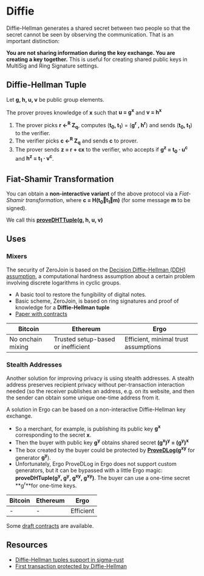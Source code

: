 # Diffie

Diffie-Hellman generates a shared secret between two people so that the secret cannot be seen by observing the communication. That is an important distinction: 

**You are not sharing information during the key exchange. You are creating a key together.** This is useful for creating shared public keys in MultiSig and Ring Signature settings.


## Diffie-Hellman Tuple

Let **g, h, u, v** be public group elements. 

The prover proves knowledge of **x** such that **u = g<sup>x</sup>** and **v = h<sup>x</sup>**

1. The prover picks **r ←<sup>R</sup> Z<sub>q</sub>**, computes (**t<sub>0</sub>, t<sub>1</sub>**) = (**g<sup>r</sup> , h<sup>r</sup>**) and sends (**t<sub>0</sub>, t<sub>1</sub>**) to the verifier.
2. The verifier picks **c ←<sup>R</sup>  Z<sub>q</sub>** and sends **c** to prover.
3. The prover sends **z = r + cx** to the verifier, who accepts if **g<sup>z</sup> = t<sub>0</sub> · u<sup>c</sup>** and **h<sup>z</sup> = t<sub>1</sub> · v<sup>c</sup>**.

## Fiat-Shamir Transformation

You can obtain a **non-interactive variant** of the above protocol via a *Fiat-Shamir transformation*, where **c = H(t<sub>0</sub>‖t<sub>1</sub>‖m)** (for some message **m** to be signed).

We call this **[proveDHTTuple](../../global-functions/#provedhtuple)(g, h, u, v)**

## Uses
### Mixers


The security of ZeroJoin is based on the [Decision Diffie-Hellman (DDH) assumption](https://en.wikipedia.org/wiki/Decisional_Diffie%E2%80%93Hellman_assumption), a computational hardness assumption about a certain problem involving discrete logarithms in cyclic groups.

- A basic tool to restore the fungibility of digital notes.
- Basic scheme, ZeroJoin, is based on ring signatures and proof of knowledge for a **Diffie-Hellman tuple** 
- [Paper with contracts](https://eprint.iacr.org/2020/560)

| Bitcoin           | Ethereum                           | Ergo                                 |
|-------------------|------------------------------------|--------------------------------------|
| No onchain mixing | Trusted setup-based or inefficient | Efficient, minimal trust assumptions |



### Stealth Addresses

Another solution for improving privacy is using stealth addresses. A stealth address preserves recipient privacy without per-transaction interaction needed (so the receiver publishes an address, e.g. on its website, and then the sender can obtain some unique one-time address from it.

A solution in Ergo can be based on a non-interactive Diffie-Hellman key exchange. 

- So a merchant, for example, is publishing its public key **g<sup>x</sup>** corresponding to the secret **x**. 
- Then the buyer with public key **g<sup>y</sup>** obtains shared secret **(g<sup>x</sup>)<sup>y</sup> = (g<sup>y</sup>)<sup>x</sup>**
- The box created by the buyer could be protected by **[ProveDLog](../../global-functions/#provedlog)(g<sup>xy</sup>** for generator **g<sup>y</sup>**).
- Unfortunately, Ergo ProveDLog in Ergo does not support custom generators, but it can be bypassed with a little Ergo magic: **proveDHTuple(g<sup>y</sup>, g<sup>y</sup>, g<sup>xy</sup>, g<sup>xy</sup>)**. 
The buyer can use a one-time secret **g<sup>r</sup>**for one-time keys.



| Bitcoin           | Ethereum                           | Ergo                                 |
|-------------------|------------------------------------|--------------------------------------|
| - | - | Efficient |

Some [draft contracts](https://www.ergoforum.org/t/stealth-address-contract/255) are available. 


## Resources
- [Diffie-Hellman tuples support in sigma-rust](https://github.com/ergoplatform/sigma-rust/pull/315)
- [First transaction protected by Diffie-Hellman](https://explorer.ergoplatform.com/en/transactions/24f6996bea6b914d3dab7d645cd5e5b9a57e3ac88b2774d34a2be26bdf708d28)
